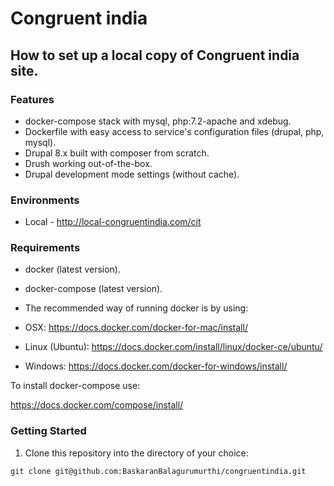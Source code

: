 # Congruent india
## How to set up a local copy of Congruent india site.

### Features
* docker-compose stack with mysql, php:7.2-apache and xdebug.
* Dockerfile with easy access to service's configuration files (drupal, php, mysql).
* Drupal 8.x built with composer from scratch.
* Drush working out-of-the-box.
* Drupal development mode settings (without cache).

### Environments
* Local - http://local-congruentindia.com/cit

### Requirements
* docker (latest version).
* docker-compose (latest version).
* The recommended way of running docker is by using:

* OSX: https://docs.docker.com/docker-for-mac/install/
* Linux (Ubuntu): https://docs.docker.com/install/linux/docker-ce/ubuntu/
* Windows: https://docs.docker.com/docker-for-windows/install/

To install docker-compose use:

https://docs.docker.com/compose/install/

### Getting Started
1. Clone this repository into the directory of your choice:
```
git clone git@github.com:BaskaranBalagurumurthi/congruentindia.git
```
